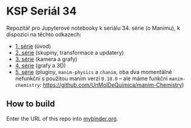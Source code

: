 # KSP Seriál 34

Repozitář pro Jupyterové notebooky k seriálu 34. série (o Manimu), k dispozici na těchto odkazech:

- [1. série](https://mybinder.org/v2/gh/MikulasZelinka/ksp-serial-34/HEAD?labpath=serial1.ipynb) (úvod)
- [2. série](https://mybinder.org/v2/gh/MikulasZelinka/ksp-serial-34/HEAD?labpath=serial2.ipynb) (skupiny, transformace a updatery)
- [3. série](https://mybinder.org/v2/gh/MikulasZelinka/ksp-serial-34/HEAD?labpath=serial3.ipynb) (kamera a grafy)
- [4. série](https://mybinder.org/v2/gh/MikulasZelinka/ksp-serial-34/HEAD?labpath=serial4.ipynb) (grafy a 3D)
- [5. série](https://mybinder.org/v2/gh/MikulasZelinka/ksp-serial-34/HEAD?labpath=serial5.ipynb) (pluginy, `manim-physics` a `chanim`, oba dva momentálně nefunkční s použitou manim verzí `0.18.0` – ale máme funkční `manim-chemistry`: https://github.com/UnMolDeQuimica/manim-Chemistry)

## How to build

Enter the URL of this repo into [mybinder.org](https://mybinder.org/).
